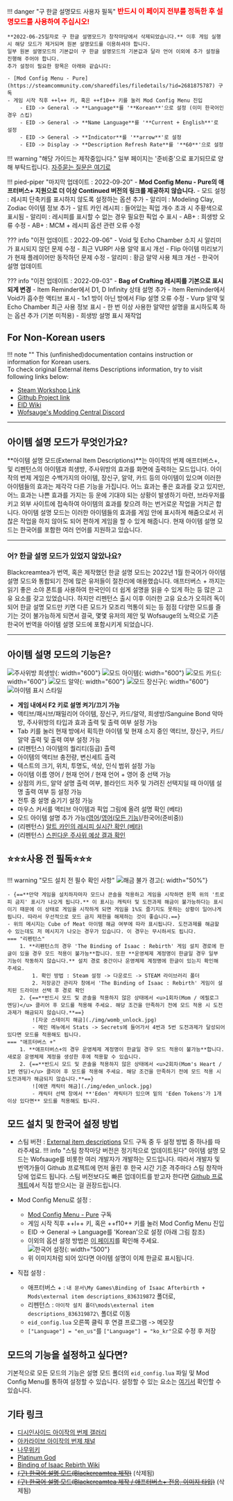 !!! danger "구 한글 설명모드 사용자 필독"
    <span style="color:red;font-weight:700;font-size:1rem">반드시 이 페이지 전부를 정독한 후 설명모드를 사용하여 주십시오!</span>

    **2022-06-25일자로 구 한글 설명모드가 창작마당에서 삭제되었습니다.** 이후 게임 실행 시 해당 모드가 제거되며 원본 설명모드를 이용하셔야 합니다.   
    일부 원본 설명모드의 기본값이 구 한글 설명모드의 기본값과 달라 언어 이외에 추가 설정을 진행해 주어야 합니다.   
    추가 설정이 필요한 항목은 아래와 같습니다:   

    - [Mod Config Menu - Pure](https://steamcommunity.com/sharedfiles/filedetails/?id=2681875787) 구독   
    - 게임 시작 직후 ++l++ 키, 혹은 ++f10++ 키를 눌러 Mod Config Menu 진입   
        - EID -> General -> **Language**를 '**Korean**'으로 설정 (이미 한국어인 경우 스킵)   
        - EID -> General -> **Name Language**를 '**Current + English**'로 설정   
        - EID -> General -> **Indicator**를 '**arrow**'로 설정   
        - EID -> Display -> **Description Refresh Rate**를 '**60**'으로 설정   

!!! warning "해당 가이드는 제작중입니다."
    일부 페이지는 '준비중'으로 표기되므로 양해 부탁드립니다.
    [자주묻는 질문은 여기로](./faq)

!!! pied-piper "마지막 업데이트 : 2022-09-20"
    - **Mod Config Menu - Pure의 애프터버스+ 지원으로 더 이상 Continued 버전의 링크를 제공하지 않습니다.**
    - 모드 설정 : 레시피 단축키를 표시하지 않도록 설정하는 옵션 추가
    - 알리미 : Modeling Clay, Zodiac 아이템 정보 추가
    - 알트 카인 레시피 : 들어있는 픽업 개수 초과 시 주황색으로 표시됨
    - 알리미 : 레시피를 표시할 수 없는 경우 필요한 픽업 수 표시
    - AB+ : 희생방 오류 수정
    - AB+ : MCM + 레시피 옵션 관련 오류 수정

??? info "이전 업데이트 : 2022-09-06"
    - Void 및 Echo Chamber 소지 시 알리미가 표시되지 않던 문제 수정
    - 최근 VURP! 사용 알약 표시 개선
    - Flip 아이템 미리보기가 현재 플레이어만 동작하던 문제 수정
    - 알리미 : 황금 알약 사용 체크 개선
    - 한국어 설명 업데이트


??? info "이전 업데이트 : 2022-09-03"
    - **Bag of Crafting 레시피를 기본으로 표시되게 변경**
    - Item Reminder에서 D1, D Infinity 상태 설명 추가
    - Item Reminder에서 Void가 흡수한 액티브 표시
    - 1x1 방이 아닌 방에서 Flip 설명 오류 수정
    - Vurp 알약 및 Echo Chamber 최근 사용 정보 표시
    - 한 번 이상 사용한 알약만 설명을 표시하도록 하는 옵션 추가 (기본 미적용)
    - 희생방 설명 표시 재작업

## For Non-Korean users
!!! note ""
    This (unfinished)documentation contains instruction or information for Korean users.  
    To check original External items Descriptions information, try to visit following links below:

- [Steam Workshop Link](https://steamcommunity.com/sharedfiles/filedetails/?id=836319872)
- [Github Project link](https://github.com/wofsauge/External-Item-Descriptions)
- [EID Wiki](https://github.com/wofsauge/External-Item-Descriptions/wiki)
- [Wofsauge's Modding Central Discord](https://discord.com/invite/HhD4vMM4bZ)
---
## 아이템 설명 모드가 무엇인가요?
**아이템 설명 모드(External Item Descriptions)**는 아이작의 번제 애프터버스+, 및 리펜턴스의 아이템과 희생방, 주사위방의 효과를 화면에 출력하는 모드입니다. 아이작의 번제 게임은 수백가지의 아이템, 장신구, 알약, 카드 등의 아이템이 있으며 이러한 아이템들의 효과는 제각각 다른 기능을 가집니다. 어느 효과는 좋은 효과를 갖고 있지만, 어느 효과는 나쁜 효과를 가지는 등 운에 기대야 되는 상황이 발생하기 마련, 브라우저를 키고 외부 사이트에 접속하여 아이템의 효과를 찾으려 하는 번거로운 작업을 거치곤 합니다. 아이템 설명 모드는 이러한 아이템들의 효과를 게임 안에 표시하게 해줌으로서 귀찮은 작업을 하지 않아도 되어 편하게 게임을 할 수 있게 해줍니다. 현재 아이템 설명 모드는 한국어를 포함한 여러 언어를 지원하고 있습니다.

---

### 어? 한글 설명 모드가 있었지 않았나요?
Blackcreamtea가 번역, 혹은 제작했던 한글 설명 모드는 2022년 1월 한국어가 아이템 설명 모드와 통합되기 전에 많은 유저들이 절찬리에 애용했습니다. 애프터버스 + 까지는 읽기 좋은 소야 폰트를 사용하여 한국인이 더 쉽게 설명을 읽을 수 있게 하는 등 많은 고유 요소를 갖고 있었습니다. 하지만 리펜턴스 출시 이후 이러한 고유 요소가 오히려 독이 되어 한글 설명 모드만 키면 다른 모드가 모조리 먹통이 되는 등 점점 다양한 모드를 즐기는 것이 불가능하게 되면서 결국, 몇몇 유저의 제안 및 Wofsauge의 노력으로 기존 한국어 번역을 아이템 설명 모드에 포함시키게 되었습니다.

---
## 아이템 설명 모드의 기능은?

![주사위방 희생방](./img/example_dicesacrifice.png){: width="600"}
![모드 아이템](./img/example_modded_collectible.jpg){: width="600"}
![모드 카드](./img/example_modded_card.jpg){: width="600"}
![모드 알약](./img/example_modded_pill.jpg){: width="600"}
![모드 장신구](./img/example_modded_trinket.jpg){: width="600"}
![아이템 표시 스타일](https://steamuserimages-a.akamaihd.net/ugc/964219973643822883/4354AE9676356B121ED0C70259F6FE1CB0174E2B/?imw=5000&imh=5000&ima=fit&impolicy=Letterbox&imcolor=%23000000&letterbox=false)

- **게임 내에서 F2 키로 설명 켜기/끄기 가능**
- 액티브/패시브/패밀리어 아이템, 장신구, 카드/알약, 희생방/Sanguine Bond 악마방, 주사위방의 타입과 효과 출력 및 출력 여부 설정 가능
- Tab 키를 눌러 현재 방에서 획득한 아이템 및 현재 소지 중인 액티브, 장신구, 카드/알약 출력 및 출력 여부 설정 가능
- (리펜턴스) 아이템의 퀄리티(등급) 출력
- 아이템의 액티브 충전량, 변신세트 출력
- 텍스트의 크기, 위치, 투명도, 색상, 인식 범위 설정 가능
- 아이템 이름 영어 / 현재 언어 / 현재 언어 + 영어 중 선택 가능
- 상점의 카드, 알약 설명 출력 여부, 블라인드 저주 및 가려진 선택지일 때 아이템 설명 출력 여부 등 설정 가능
- 전투 중 설명 숨기기 설정 가능
- 마우스 커서를 액티브 아이템과 픽업 그림에 올려 설명 확인 (베타)
- 모드 아이템 설명 추가 가능([영어](https://github.com/wofsauge/External-Item-Descriptions/wiki)/[영어(모든 기능)](https://github.com/wofsauge/External-Item-Descriptions/blob/master/eid_api.lua)/한국어(준비중))
- (리펜턴스) [알트 카인의 레시피 실시간 확인 (베타)](./howto/crafting)
- (리펜턴스) [스핀다운 주사위 예상 결과 확인](./howto/advanced)

## ⭐⭐⭐사용 전 필독⭐⭐⭐
!!! warning "모드 설치 전 필수 확인 사항"
    ![해금 불가 경고](./img/achievement_warning.jpg){: width="50%"}
    
    - {==**만약 게임을 설치하자마자 모드나 콘솔을 적용하고 게임을 시작하면 왼쪽 위의 '트로피 금지' 표시가 나오게 됩니다.** 이 표시는 캐릭터 및 도전과제 해금이 불가능하다는 표시이기 때문에 이 상태로 게임을 시작하게 되면 게임을 1%도 즐기지도 못하는 상황이 일어나게 됩니다. 따라서 우선적으로 모드 금지 제한을 해제하는 것이 좋습니다.==}
    - 위의 메시지는 Cube of Meat 아이템 해금 여부에 따라 표시됩니다. 도전과제를 해금할 수 있는데도 저 메시지가 나오는 경우가 있습니다. 이 경우는 무시하셔도 됩니다.
    === "리펜턴스"
        1. **리펜턴스의 경우 'The Binding of Isaac : Rebirth' 게임 설치 경로에 한글이 있을 경우 모드 적용이 불가능**합니다. 또한 **운영체제 계정명이 한글일 경우 일부 기능이 작동하지 않습니다.** 설치 경로 중간이나 운영체제 계정명에 한글이 있는지 확인해 주세요.
            1. 확인 방법 : Steam 설정 -> 다운로드 -> STEAM 라이브러리 폴더
            2. 저장공간 관리자 창에서 'The Binding of Isaac : Rebirth' 게임이 설치된 드라이브 선택 후 경로 확인
        2. {==**반드시 모드 및 콘솔을 적용하지 않은 상태에서 <u>1회차(Mom / 에필로그 엔딩)</u> 클리어 후 모드를 적용해 주세요. 해당 조건을 만족하기 전에 모드 적용 시 도전과제가 해금되지 않습니다.**==}   
            ![자궁 스테이지 해금](./img/womb_unlock.jpg)
            - 메인 메뉴에서 Stats -> Secrets에 들어가서 4번과 5번 도전과제가 달성되어 있다면 모드를 적용해도 됩니다.
    === "애프터버스 +"
        1. **애프터버스+의 경우 운영체제 계정명이 한글일 경우 모드 적용이 불가능**합니다. 새로운 운영체제 계정을 생성한 후에 적용할 수 있습니다.
        2. {==**반드시 모드 및 콘솔을 적용하지 않은 상태에서 <u>2회차(Mom's Heart / 1번 엔딩)</u> 클리어 후 모드를 적용해 주세요. 해당 조건을 만족하기 전에 모드 적용 시 도전과제가 해금되지 않습니다.**==}  
            ![에덴 캐릭터 해금](./img/eden_unlock.jpg)
            - 캐릭터 선택 창에서 **'Eden' 캐릭터가 있으며 밑의 'Eden Tokens'가 1개 이상 있다면** 모드를 적용해도 됩니다.

## 모드 설치 및 한국어 설정 방법
- 스팀 버전 : [External item descriptions](https://steamcommunity.com/sharedfiles/filedetails/?id=836319872) 모드 구독 중 두 설정 방법 중 하나를 따라주세요.
!!! info "스팀 창작마당 버전은 정기적으로 업데이트된다"
    아이템 설명 모드는 Wofsauge를 비롯한 여러 개발자가 개발하는 모드입니다. 따라서 개발자 및 번역가들이 Github 프로젝트에 먼저 올린 후 한국 시간 기준 격주마다 스팀 창작마당에 업로드 됩니다. 스팀 버전보다도 빠른 업데이트를 받고자 한다면 [Github 프로젝트](https://github.com/wofsauge/External-Item-Descriptions)에서 직접 받으시는 걸 권장드립니다.
- Mod Config Menu로 설정 :
    - [Mod Config Menu - Pure](https://steamcommunity.com/sharedfiles/filedetails/?id=2681875787) 구독 
    - 게임 시작 직후 ++l++ 키, 혹은 ++f10++ 키를 눌러 Mod Config Menu 진입
    - EID -> General -> Language를 'Korean'으로 설정 (아래 그림 참조)
    - 이외의 옵션 설정 방법은 [이 페이지](./config/configmenu.md)를 확인해 주세요.  
    ![한국어 설정](./img/guide_first.jpg){: width="500"}
    - 위 이미지처럼 되어 있다면 아이템 설명이 이제 한글로 표시됩니다. 

- 직접 설정 :
    - 애프터버스 + : ```내 문서\My Games\Binding of Isaac Afterbirth + Mods\external item descriptions_836319872``` 폴더로,
    - 리펜턴스 : ```아이작 설치 폴더\mods\external item descriptions_836319872\``` 폴더로 이동
    - ```eid_config.lua``` 오른쪽 클릭 후 연결 프로그램 -> 메모장
    - ```["Language"] = "en_us"```를 ```["Language"] = "ko_kr"```으로 수정 후 저장

<!-- !!! warning "GOG 버전 주의사항"
    스팀 버전이 아닌 GOG 버전은 모드 실행을 위한 스크립트가 없어 모드를 적용할 수 없습니다. 따라서 별도의 스크립트 구동을 위한 파일이 필요합니다.
- GOG 버전(리펜턴스) : 
    - 모드 실행을 위한 스크립트를 다운로드 [(링크)](https://cdn.discordapp.com/attachments/927987001767112794/929746140713349170/scripts.rar)
    - 다운로드 받은 스크립트 파일을  ```아이작 설치 폴더\resources``` 폴더에 풀기
    - [아이템 설명 모드 Github 페이지로 이동](https://github.com/wofsauge/External-Item-Descriptions)
    - 오른쪽 초록색 Code 버튼 클릭 후 Download Zip 버튼 클릭 (혹은 [이 링크](https://github.com/wofsauge/External-Item-Descriptions/archive/refs/heads/master.zip)를 클릭하여 바로 다운로드)
    - 다운로드 받은 파일을  ```아이작 설치 폴더\mods``` 폴더에 풀기
    - 압축을 풀은 모드 폴더에서 ```eid_config.lua``` 오른쪽 클릭 후 연결 프로그램 -> 메모장
    - ```["Language"] = "en_us"```를 ```["Language"] = "ko_kr"```으로 수정 후 저장 -->

## 모드의 기능을 설정하고 싶다면?

기본적으로 모든 모드의 기능은 설명 모드 폴더의 ```eid_config.lua``` 파일 및 Mod Config Menu를 통하여 설정할 수 있습니다. 설정할 수 있는 요소는 [여기서](./config/configmenu) 확인할 수 있습니다.

## 기타 링크

- [디시인사이드 아이작의 번제 갤러리](https://gall.dcinside.com/tboi)
- [아카라이브 아이작의 번제 채널](https://arca.live/b/isaac)
- [나무위키](https://namu.wiki)
- [Platinum God](https://platinumgod.uk)
- [Binding of Isaac Rebirth Wiki](https://bindingofisaacrebirth.fandom.com/)
- ~~[(구) 한국어 설명 모드(Blackcreamtea 제작)](https://steamcommunity.com/sharedfiles/filedetails/?id=1630138997)~~ (삭제됨)
- ~~[(구) 한국어 설명 모드(Blackcreamtea 제작 / 애프터버스+ 전용, 이미지 타입)](https://steamcommunity.com/sharedfiles/filedetails/?id=2375611219)~~ (삭제됨)


